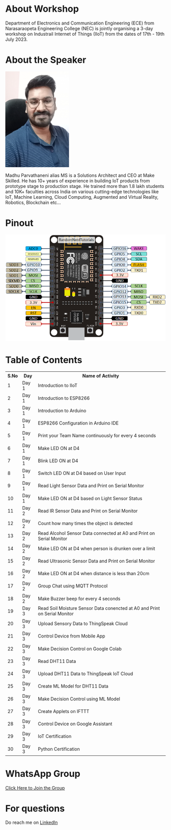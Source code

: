 # About Workshop
Department of Electronics and Communication Engineering (ECE) from Narasaraopeta Engineering College (NEC) is jointly organising a 3-day workshop on Industrail Internet of Things (IIoT) from the dates of 17th - 19th July 2023.

# About the Speaker
<img src="https://raw.githubusercontent.com/madblocksgit/ETAI-2021---VSSUT-11th-aug-iot-session/main/maddy.jpg" height="300" width="200" />

Madhu Parvathaneni alias MS is a Solutions Architect and CEO at Make Skilled. He has 10+ years of experience in building IoT products from prototype stage to production stage. He trained more than 1.8 lakh students and 10K+ faculties across India on various cutting-edge technologies like IoT, Machine Learning, Cloud Computing, Augmented and Virtual Reality, Robotics, Blockchain etc...

# Pinout
<img src="esp8266.png" />

# Table of Contents

<table>
  <tr>
    <th>S.No</th>
    <th>Day</th>
    <th>Name of Activity</th>
  </tr>
  <tr>
    <td>1</td>
    <td>Day 1</td>
    <td>Introduction to IIoT</td>
  </tr>
  <tr>
    <td>2</td>
    <td>Day 1</td>
    <td>Introduction to ESP8266</td>
  </tr>
  <tr>
    <td>3</td>
    <td>Day 1</td>
    <td>Introduction to Arduino</td>
  </tr>
  <tr>
    <td>4</td>
    <td>Day 1</td>
    <td>ESP8266 Configuration in Arduino IDE</td>
  </tr>
  <tr>
    <td>5</td>
    <td>Day 1</td>
    <td>Print your Team Name continuously for every 4 seconds</td>
  </tr>
  <tr>
    <td>6</td>
    <td>Day 1</td>
    <td>Make LED ON at D4</td>
  </tr>
  <tr>
    <td>7</td>
    <td>Day 1</td>
    <td>Blink LED ON at D4</td>
  </tr>
  <tr>
    <td>8</td>
    <td>Day 1</td>
    <td>Switch LED ON at D4 based on User Input</td>
  </tr>
  <tr>
    <td>9</td>
    <td>Day 1</td>
    <td>Read Light Sensor Data and Print on Serial Monitor</td>
  </tr>
  <tr>
    <td>10</td>
    <td>Day 1</td>
    <td>Make LED ON at D4 based on Light Sensor Status</td>
  </tr>
  <tr>
    <td>11</td>
    <td>Day 2</td>
    <td>Read IR Sensor Data and Print on Serial Monitor</td>
  </tr>
  <tr>
    <td>12</td>
    <td>Day 2</td>
    <td>Count how many times the object is detected</td>
  </tr>
  <tr>
    <td>13</td>
    <td>Day 2</td>
    <td>Read Alcohol Sensor Data connected at A0 and Print on Serial Monitor</td>
  </tr>
  <tr>
    <td>14</td>
    <td>Day 2</td>
    <td>Make LED ON at D4 when person is drunken over a limit</td>
  </tr>
  <tr>
    <td>15</td>
    <td>Day 2</td>
    <td>Read Ultrasonic Sensor Data and Print on Serial Monitor</td>
  </tr>
  <tr>
    <td>16</td>
    <td>Day 2</td>
    <td>Make LED ON at D4 when distance is less than 20cm</td>
  </tr>
  <tr>
    <td>17</td>
    <td>Day 2</td>
    <td>Group Chat using MQTT Protocol</td>
  </tr>
  <tr>
    <td>18</td>
    <td>Day 2</td>
    <td>Make Buzzer beep for every 4 seconds</td>
  </tr>
  <tr>
    <td>19</td>
    <td>Day 3</td>
    <td>Read Soil Moisture Sensor Data conencted at A0 and Print on Serial Monitor</td>
  </tr>
  <tr>
    <td>20</td>
    <td>Day 3</td>
    <td>Upload Sensory Data to ThingSpeak Cloud</td>
  </tr>
  <tr>
    <td>21</td>
    <td>Day 3</td>
    <td>Control Device from Mobile App</td>
  </tr>
  <tr>
    <td>22</td>
    <td>Day 3</td>
    <td>Make Decision Control on Google Colab</td>
  </tr>
  <tr>
    <td>23</td>
    <td>Day 3</td>
    <td>Read DHT11 Data</td>
  </tr>
  <tr>
    <td>24</td>
    <td>Day 3</td>
    <td>Upload DHT11 Data to ThingSpeak IoT Cloud</td>
  </tr>
  <tr>
    <td>25</td>
    <td>Day 3</td>
    <td>Create ML Model for DHT11 Data</td>
  </tr>
  <tr>
    <td>26</td>
    <td>Day 3</td>
    <td>Make Decision Control using ML Model</td>
  </tr>
  <tr>
    <td>27</td>
    <td>Day 3</td>
    <td>Create Applets on IFTTT</td>
  </tr>
  <tr>
    <td>28</td>
    <td>Day 3</td>
    <td>Control Device on Google Assistant</td>
  </tr>
  <tr>
    <td>29</td>
    <td>Day 3</td>
    <td>IoT Certification</td>
  </tr>
  <tr>
    <td>30</td>
    <td>Day 3</td>
    <td>Python Certification</td>
  </tr>
</table>

# WhatsApp Group
<a href="https://chat.whatsapp.com/I46BKtu8jkiCclyGoyq9Ja">Click Here to Join the Group</a>

# For questions
Do reach me on <a href="https://linkedin.com/in/MadhuPIoT">LinkedIn</a>

